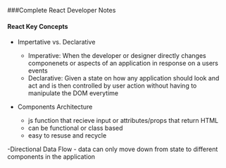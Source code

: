 ###Complete React Developer Notes

#### React Key Concepts 
- Impertative vs. Declarative 
    - Imperative: When the developer or designer directly changes componenets or aspects of an application in response on a users events
    - Declarative: Given a state on how any application should look and act and is then controlled by user action without having to manipulate the DOM everytime

- Components Architecture 
    - js function that recieve input or attributes/props that return HTML 
    - can be functional or class based 
    - easy to resuse and recycle

-Directional Data Flow
    - data can only move down from state to different components in the application 